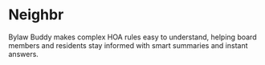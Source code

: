 # Neighbr
Bylaw Buddy makes complex HOA rules easy to understand, helping board members and residents stay informed with smart summaries and instant answers.
